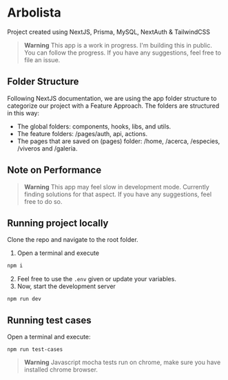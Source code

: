 # Arbolista
Project created using NextJS, Prisma, MySQL, NextAuth & TailwindCSS
> **Warning**
> This app is a work in progress. I'm building this in public. You can follow the progress.
> If you have any suggestions, feel free to file an issue.
## Folder Structure
Following NextJS documentation, we are using the app folder structure to categorize our project with a Feature Approach.
The folders are structured in this way:
- The global folders: components, hooks, libs, and utils.
- The feature folders: /pages/auth, api, actions.
- The pages that are saved on (pages) folder: /home, /acerca, /especies, /viveros and /galeria.

## Note on Performance
> **Warning**
> This app may feel slow in development mode. Currently finding solutions for that aspect. 
> If you have any suggestions, feel free to do so.

## Running project locally
Clone the repo and navigate to the root folder.
1. Open a terminal and execute
```sh
npm i
```
2. Feel free to use the `.env` given or update your variables.
3. Now, start the development server
```
npm run dev
```
## Running test cases
Open a terminal and execute:
```
npm run test-cases
```
> **Warning**
> Javascript mocha tests run on chrome, make sure you have installed chrome browser.